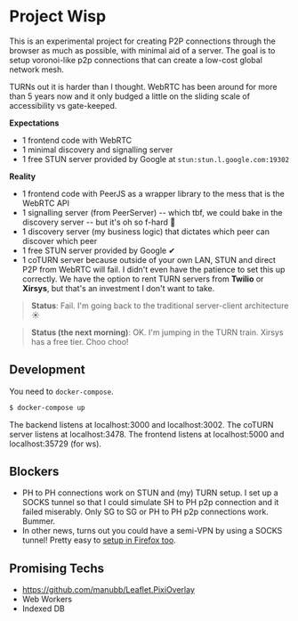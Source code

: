 # Project Wisp

This is an experimental project for creating P2P connections through the browser
as much as possible, with minimal aid of a server. The goal is to setup voronoi-like
p2p connections that can create a low-cost global network mesh.

TURNs out it is harder than I thought. WebRTC has been around for more than 5 years
now and it only budged a little on the sliding scale of accessibility vs gate-keeped.

**Expectations**

- 1 frontend code with WebRTC
- 1 minimal discovery and signalling server
- 1 free STUN server provided by Google at `stun:stun.l.google.com:19302`

**Reality**

- 1 frontend code with PeerJS as a wrapper library to the mess that is the WebRTC API
- 1 signalling server (from PeerServer) -- which tbf, we could bake in the discovery server
  -- but it's oh so f-hard 🤣
- 1 discovery server (my business logic) that dictates which peer can discover which peer
- 1 free STUN server provided by Google ✔
- 1 coTURN server because outside of your own LAN, STUN and direct P2P from WebRTC will fail.
  I didn't even have the patience to set this up correctly. We have the option to rent TURN
  servers from **Twilio** or **Xirsys**, but that's an investment I don't want to take.

> **Status**: Fail. I'm going back to the traditional server-client architecture ☀

> **Status (the next morning)**: OK. I'm jumping in the TURN train. Xirsys has a free tier. Choo choo!

## Development

You need to `docker-compose`.

```sh
$ docker-compose up
```

The backend listens at localhost:3000 and localhost:3002.
The coTURN server listens at localhost:3478.
The frontend listens at localhost:5000 and localhost:35729 (for ws).

## Blockers

- PH to PH connections work on STUN and (my) TURN setup. I set up a SOCKS tunnel so that I
  could simulate SH to PH p2p connection and it failed miserably. Only SG to SG or PH to PH
  p2p connections work. Bummer.
- In other news, turns out you could have a semi-VPN by using a SOCKS tunnel! Pretty easy to
  [setup in Firefox too](https://linuxize.com/post/how-to-setup-ssh-socks-tunnel-for-private-browsing/#google-chrome).

## Promising Techs

- https://github.com/manubb/Leaflet.PixiOverlay
- Web Workers
- Indexed DB
